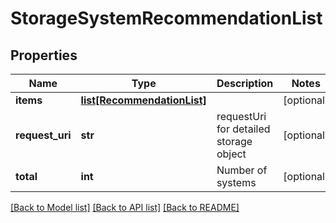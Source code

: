 # StorageSystemRecommendationList

## Properties
Name | Type | Description | Notes
------------ | ------------- | ------------- | -------------
**items** | [**list[RecommendationList]**](RecommendationList.md) |  | [optional] 
**request_uri** | **str** | requestUri for detailed storage object | [optional] 
**total** | **int** | Number of systems | [optional] 

[[Back to Model list]](../README.md#documentation-for-models) [[Back to API list]](../README.md#documentation-for-api-endpoints) [[Back to README]](../README.md)


